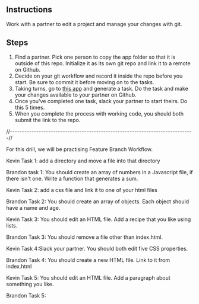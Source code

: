 ## Instructions

Work with a partner to edit a project and manage your changes with git.

## Steps

1. Find a partner. Pick one person to copy the app folder so that it is outside of this repo. Initialize it as its own git repo and link it to a remote on Github.
2. Decide on your git workflow and record it inside the repo before you start. Be sure to commit it before moving on to the tasks.
3. Taking turns, go to [this app](https://random-task-generator.firebaseapp.com) and generate a task. Do the task and make your changes available to your partner on Github.
4. Once you've completed one task, slack your partner to start theirs. Do this 5 times.
5. When you complete the process with working code, you should both submit the link to the repo.

//-----------------------------------------------------------------------------//

For this drill, we will be practising Feature Branch Workflow.

Kevin Task 1: add a directory and move a file into that directory

Brandon task 1: You should create an array of numbers in a Javascript file, if there isn't one. Write a function that generates a sum.

Kevin Task 2: add a css file and link it to one of your html files

Brandon Task 2: You should create an array of objects. Each object should have a name and age.

Kevin Task 3: You should edit an HTML file. Add a recipe that you like using lists.

Brandon Task 3: You should remove a file other than index.html.

Kevin Task 4:Slack your partner. You should both edit five CSS properties.

Brandon Task 4: You should create a new HTML file. Link to it from index.html

Kevin Task 5: You should edit an HTML file. Add a paragraph about something you like.

Brandon Task 5:
